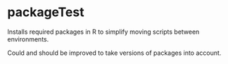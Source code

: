 # packageTest
Installs required packages in R to simplify moving scripts between environments.

Could and should be improved to take versions of packages into account.
